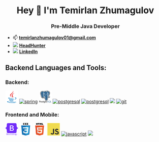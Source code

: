 <h1 align="center">Hey 👋 I'm Temirlan Zhumagulov</h1>
<h3 align="center">Pre-Middle Java Developer</h3>

- 📫 **temirlanzhumagulov01@gmail.com**
- <img src="https://upload.wikimedia.org/wikipedia/commons/7/79/HeadHunter_logo.png" width="24"> [**HeadHunter**](https://hh.kz/applicant/resumes/view?resume=d2e84f47ff09d1687d0039ed1f596b5533704d)
- <img src="https://cdn1.iconfinder.com/data/icons/logotypes/32/circle-linkedin-512.png" width="24"> [**LinkedIn**](https://www.linkedin.com/in/temirlan-zhumagulov/)

<h2 align="left">Backend Languages and Tools:</h2>
<h3>Backend:</h3>
<p align="left"> 
  <a href="https://www.java.com" target="_blank" rel="noreferrer"><img src="https://raw.githubusercontent.com/devicons/devicon/master/icons/java/java-original.svg" alt="java" height="40"/></a>
  <a href="https://spring.io/" target="_blank" rel="noreferrer"><img src="https://www.vectorlogo.zone/logos/springio/springio-icon.svg" alt="spring" height="40"/></a>
  <a href="https://www.postgresql.org" target="_blank" rel="noreferrer"><img src="https://raw.githubusercontent.com/devicons/devicon/master/icons/postgresql/postgresql-original-wordmark.svg" alt="postgresql" height="40"/></a>
  <a href="https://www.postgresql.org" target="_blank" rel="noreferrer"><img src="https://www.svgrepo.com/show/331488/mongodb.svg" alt="postgresql" height="40"/></a>
  <a href="https://www.postgresql.org" target="_blank" rel="noreferrer"><img src="https://upload.wikimedia.org/wikipedia/commons/thumb/0/05/Apache_kafka.svg/1200px-Apache_kafka.svg.png" alt="postgresql" height="40"/></a>
  <a href="https://www.postgresql.org" target="_blank" rel="noreferrer"><img src="https://seeklogo.com/images/E/elasticsearch-logo-C75C4578EC-seeklogo.com.png" height="40"></a>
  <a href="https://git-scm.com/" target="_blank" rel="noreferrer"><img src="https://www.vectorlogo.zone/logos/git-scm/git-scm-icon.svg" alt="git" height="40"/></a>
</p>
<h3>Frontend and Mobile:</h3>
<p align="left"> 
  <a href="https://getbootstrap.com" target="_blank" rel="noreferrer"><img src="https://raw.githubusercontent.com/devicons/devicon/master/icons/bootstrap/bootstrap-plain-wordmark.svg" alt="bootstrap" height="40"/></a>
  <a href="https://www.w3schools.com/css/" target="_blank" rel="noreferrer"><img src="https://raw.githubusercontent.com/devicons/devicon/master/icons/css3/css3-original-wordmark.svg" alt="css3" height="40"/></a>
  <a href="https://www.w3.org/html/" target="_blank" rel="noreferrer"><img src="https://raw.githubusercontent.com/devicons/devicon/master/icons/html5/html5-original-wordmark.svg" alt="html5" height="40"/></a>
  <a href="https://developer.mozilla.org/en-US/docs/Web/JavaScript" target="_blank" rel="noreferrer"><img src="https://raw.githubusercontent.com/devicons/devicon/master/icons/javascript/javascript-original.svg" alt="javascript" height="40"/></a>
  <a href="https://developer.mozilla.org/en-US/docs/Web/JavaScript" target="_blank" rel="noreferrer"><img src="https://cdn.worldvectorlogo.com/logos/angular-icon.svg" alt="javascript" height="40"/></a>
  <a><img src="https://storage.googleapis.com/cms-storage-bucket/a9d6ce81aee44ae017ee.png" height="40"></a>
</p>
